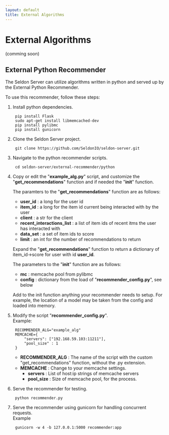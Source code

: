 ```yaml
---
layout: default
title: External Algorithms
---
```


# External Algorithms

(comming soon)

## External Python Recommender

The Seldon Server can utilize algorithms written in python and served up by the External Python Recommender.

To use this recommender, follow these steps:

1. Install python dependencies.

        pip install Flask
        sudo apt-get install libmemcached-dev
        pip install pylibmc
        pip install gunicorn

1. Clone the Seldon Server project.

        git clone https://github.com/SeldonIO/seldon-server.git

1. Navigate to the python recommender scripts.

        cd seldon-server/external-recommender/python

1. Copy or edit the "**example_alg.py**" script, and customize the "**get_recommendations**" function and if needed the "**init**" function.

    The paramters to the "**get_recommendations**" function are as follows:

    * **user_id** : a long for the user id
    * **item_id** : a long for the item id current being interacted with by the user
    * **client** : a str for the client
    * **recent_interactions_list** : a list of item ids of recent itms the user has interacted with
    * **data_set** : a set of item ids to score
    * **limit** : an int for the number of recommendations to return

    Expand the "**get_recommendations**" function to return a dictionary of item_id->score for user with id **user_id**.

    The parameters to the "**init**" function are as follows:

    * **mc** : memcache pool from pylibmc
    * **config** : dictionary from the load of "**recommender_config.py**", see below

    Add to the init function anything your recommender needs to setup. For example, the location of a model may be taken from the config and loaded into memory.

1. Modify the script "**recommender_config.py**".  
    Example:

        RECOMMENDER_ALG="example_alg"
        MEMCACHE={
            "servers": ["192.168.59.103:11211"],
            "pool_size" : 1
        }

    * **RECOMMENDER_ALG** : The name of the script with the custom "get_recommendations" function, without the .py extension.
    * **MEMCACHE** : Change to your memcache settings.
        * **servers** : List of host:ip strings of memcache servers
        * **pool_size** : Size of memcache pool, for the process.

1. Serve the recommender for testing.

        python recommender.py

1. Serve the recommender using gunicorn for handling concurrent requests.  
    Example

        gunicorn -w 4 -b 127.0.0.1:5000 recommender:app

